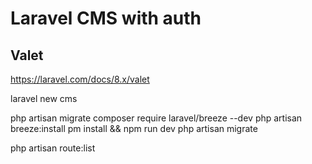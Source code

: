 # Laravel CMS with auth

## Valet
https://laravel.com/docs/8.x/valet


laravel new cms

php artisan migrate
composer require laravel/breeze --dev
php artisan breeze:install
pm install && npm run dev
php artisan migrate

php artisan route:list